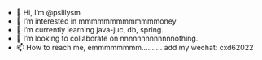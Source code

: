 - 👋 Hi, I’m @pslilysm
- 👀 I’m interested in mmmmmmmmmmmmmoney
- 🌱 I’m currently learning java-juc, db, spring.
- 💞️ I’m looking to collaborate on nnnnnnnnnnnnnothing.
- 📫 How to reach me, emmmmmmmm.......... add my wechat: cxd62022

<!---
Pslilysm/Pslilysm is a ✨ special ✨ repository because its `README.md` (this file) appears on your GitHub profile.
You can click the Preview link to take a look at your changes.
--->
